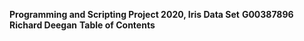 **Programming and Scripting Project 2020, Iris Data Set**
**G00387896 Richard Deegan**
**Table of Contents**

